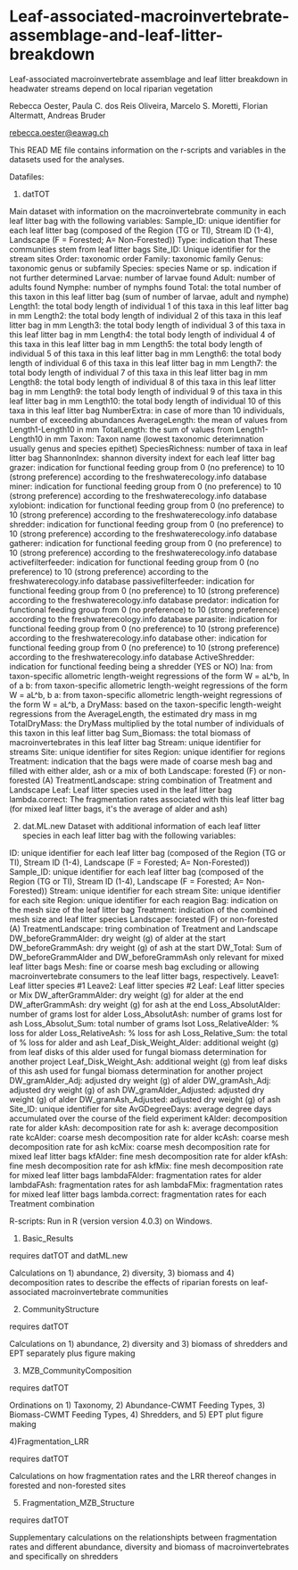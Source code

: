 # Leaf-associated-macroinvertebrate-assemblage-and-leaf-litter-breakdown
Leaf-associated macroinvertebrate assemblage and leaf litter breakdown in headwater streams depend on local riparian vegetation

Rebecca Oester, Paula C. dos Reis Oliveira, Marcelo S. Moretti, Florian Altermatt, Andreas Bruder

rebecca.oester@eawag.ch


This READ ME file contains information on the r-scripts and variables in the datasets used for the analyses. 


Datafiles:

1) datTOT

Main dataset with information on the macroinvertebrate community in each leaf litter bag with the following variables:
Sample_ID: unique identifier for each leaf litter bag (composed of the Region (TG or TI), Stream ID (1-4), Landscape (F = Forested; A= Non-Forested))
Type: indication that These communities stem from leaf litter bags
Site_ID: Unique identifier for the stream sites
Order: taxonomic order
Family: taxonomic family
Genus: taxonomic genus or subfamily
Species: species Name or sp. indication if not further determined
Larvae: number of larvae found
Adult: number of adults found
Nymphe: number of nymphs found
Total: the total number of this taxon in this leaf litter bag (sum of number of larvae, adult and nymphe)
Length1: the total body length of individual 1 of this taxa in this leaf litter bag in mm
Length2: the total body length of individual 2 of this taxa in this leaf litter bag in mm
Length3: the total body length of individual 3 of this taxa in this leaf litter bag in mm
Length4: the total body length of individual 4 of this taxa in this leaf litter bag in mm
Length5: the total body length of individual 5 of this taxa in this leaf litter bag in mm
Length6: the total body length of individual 6 of this taxa in this leaf litter bag in mm
Length7: the total body length of individual 7 of this taxa in this leaf litter bag in mm
Length8: the total body length of individual 8 of this taxa in this leaf litter bag in mm
Length9: the total body length of individual 9 of this taxa in this leaf litter bag in mm
Length10: the total body length of individual 10 of this taxa in this leaf litter bag
NumberExtra: in case of more than 10 individuals, number of exceeding abundances
AverageLength: the mean of values from Length1-Length10 in mm
TotalLength: the sum of values from Length1-Length10 in mm
Taxon: Taxon name (lowest taxonomic deterimnation usually genus and species epithet)
SpeciesRichness: number of taxa in leaf litter bag
ShannonIndex: shannon diversity indext for each leaf litter bag
grazer: indication for functional feeding group from 0 (no preference) to 10 (strong preference) according to the freshwaterecology.info database
miner: indication for functional feeding group from 0 (no preference) to 10 (strong preference) according to the freshwaterecology.info database
xylobiont: indication for functional feeding group from 0 (no preference) to 10 (strong preference) according to the freshwaterecology.info database
shredder: indication for functional feeding group from 0 (no preference) to 10 (strong preference) according to the freshwaterecology.info database
gatherer: indication for functional feeding group from 0 (no preference) to 10 (strong preference) according to the freshwaterecology.info database
activefilterfeeder: indication for functional feeding group from 0 (no preference) to 10 (strong preference) according to the freshwaterecology.info database
passivefilterfeeder: indication for functional feeding group from 0 (no preference) to 10 (strong preference) according to the freshwaterecology.info database
predator: indication for functional feeding group from 0 (no preference) to 10 (strong preference) according to the freshwaterecology.info database
parasite: indication for functional feeding group from 0 (no preference) to 10 (strong preference) according to the freshwaterecology.info database
other: indication for functional feeding group from 0 (no preference) to 10 (strong preference) according to the freshwaterecology.info database
ActiveShredder: indication for functional feeding being a shredder (YES or NO)
lna: from taxon-specific allometric length-weight regressions of the form W = aL^b, ln of a
b: from taxon-specific allometric length-weight regressions of the form W = aL^b, b
a: from taxon-specific allometric length-weight regressions of the form W = aL^b, a
DryMass: based on the taxon-specific length-weight regressions from the AverageLength, the estimated dry mass in mg
TotalDryMass: the DryMass multiplied by the total number of individuals of this taxon in this leaf litter bag
Sum_Biomass: the total biomass of macroinvertebrates in this leaf litter bag
Stream: unique identifier for streams
Site: unique identifier for sites
Region: unique identifier for regions
Treatment: indication that the bags were made of coarse mesh bag and filled with either alder, ash or a mix of both
Landscape: forested (F) or non-forested (A)
TreatmentLandscape: string combination of Treatment and Landscape
Leaf: Leaf litter species used in the leaf litter bag
lambda.correct: The fragmentation rates associated with this leaf litter bag (for mixed leaf litter bags, it's the average of alder and ash)



2) dat.ML.new
Dataset with additional information of each leaf litter species in each leaf litter bag with the following variables:

ID: unique identifier for each leaf litter bag (composed of the Region (TG or TI), Stream ID (1-4), Landscape (F = Forested; A= Non-Forested))
Sample_ID: unique identifier for each leaf litter bag (composed of the Region (TG or TI), Stream ID (1-4), Landscape (F = Forested; A= Non-Forested))
Stream: unique identifier for each stream
Site: unique identifier for each site
Region: unique identifier for each reagion
Bag: indication on the mesh size of the leaf litter bag
Treatment: indication of the combined mesh size and leaf litter species
Landscape: forested (F) or non-forested (A)
TreatmentLandscape: tring combination of Treatment and Landscape
DW_beforeGrammAlder: dry weight (g) of alder at the start
DW_beforeGrammAsh: dry weight (g) of ash at the start
DW_Total: Sum of DW_beforeGrammAlder and DW_beforeGrammAsh only relevant for mixed leaf litter bags
Mesh: fine or coarse mesh bag excluding or allowing macroinvertebrate consumers to the leaf litter bags, respectively.
Leave1: Leaf litter species #1
Leave2: Leaf litter species #2
Leaf: Leaf litter species or Mix
DW_afterGrammAlder: dry weight (g) for alder at the end
DW_afterGrammAsh: dry weight (g) for ash at the end
Loss_AbsolutAlder: number of grams lost for alder
Loss_AbsolutAsh: number of grams lost for ash
Loss_Absolut_Sum: total number of grams lsot
Loss_RelativeAlder: % loss for alder
Loss_RelativeAsh: % loss for ash
Loss_Relative_Sum: the total of % loss for alder and ash
Leaf_Disk_Weight_Alder: additional weight (g) from leaf disks of this alder used for fungal biomass determination for another project
Leaf_Disk_Weight_Ash: additional weight (g) from leaf disks of this ash used for fungal biomass determination for another project
DW_gramAlder_Adj: adjusted dry weight (g) of alder 
DW_gramAsh_Adj: adjusted dry weight (g) of ash
DW_gramAlder_Adjusted: adjusted dry weight (g) of alder 
DW_gramAsh_Adjusted: adjusted dry weight (g) of ash
Site_ID: unique identifier for site
AvGDegreeDays: average degree days accumulated over the course of the field experiment
kAlder: decomposition rate for alder
kAsh: decomposition rate for ash
k: average decomposition rate
kcAlder: coarse mesh decomposition rate for alder
kcAsh: coarse mesh decomposition rate for ash
kcMix: coarse mesh decomposition rate for mixed leaf litter bags
kfAlder: fine mesh decomposition rate for alder
kfAsh: fine mesh decomposition rate for ash
kfMix: fine mesh decomposition rate for mixed leaf litter bags
lambdaFAlder: fragmentation rates for alder
lambdaFAsh: fragmentation rates for ash
lambdaFMix: fragmentation rates for mixed leaf litter bags
lambda.correct: fragmentation rates for each Treatment combination



R-scripts:
Run in R (version version 4.0.3) on Windows. 


1) Basic_Results

requires datTOT and datML.new

Calculations on 1) abundance, 2) diversity, 3) biomass and 4) decomposition rates to describe the effects of riparian forests on leaf-associated macroinvertebrate communities


2) CommunityStructure

requires datTOT

Calculations on 1) abundance, 2) diversity and 3) biomass of shredders and EPT separately plus figure making


3) MZB_CommunityComposition

requires datTOT

Ordinations on 1) Taxonomy, 2) Abundance-CWMT Feeding Types, 3) Biomass-CWMT Feeding Types, 4) Shredders, and 5) EPT plut figure making


4)Fragmentation_LRR

requires datTOT

Calculations on how fragmentation rates and the LRR thereof changes in forested and non-forested sites



5) Fragmentation_MZB_Structure

requires datTOT

Supplementary calculations on the relationshipts between fragmentation rates and different abundance, diversity and biomass of macroinvertebrates and specifically on shredders



